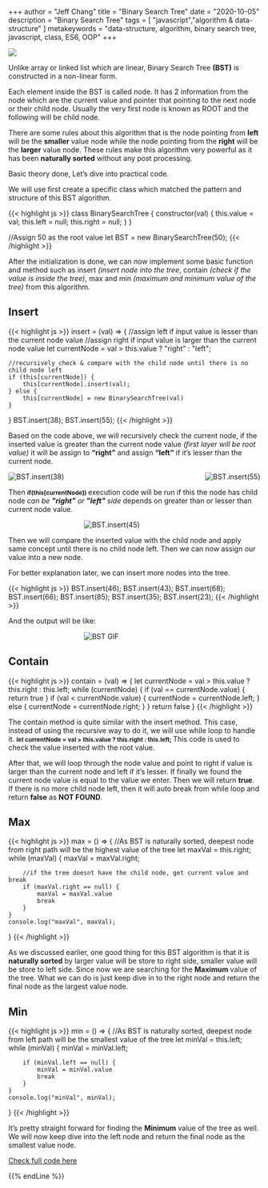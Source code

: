 +++
author = "Jeff Chang"
title = "Binary Search Tree"
date = "2020-10-05"
description = "Binary Search Tree"
tags = [
    "javascript","algorithm & data-structure"
]
metakeywords = "data-structure, algorithm, binary search tree, javascript, class, ES6, OOP"
+++

<img src="/images/tree.jpg" style="max-width:80%; display:block">

Unlike array or linked list which are linear, Binary Search Tree **(BST)** is constructed in a non-linear form.

Each element inside the BST is called node. It has 2 information from the node which are the current value and pointer that pointing to the next node or their child node. Usually the very first node is known as ROOT and the following will be child node. 

There are some rules about this algorithm that is the node pointing from **left** will be the **smaller** value node while the node pointing from the **right** will be the **larger** value node. These rules make this algorithm very powerful as it has been **naturally sorted** without any post processing. 

Basic theory done, Let’s dive into practical code.

We will use first create a specific class which matched the pattern and structure of this BST algorithm.

{{< highlight js >}}
class BinarySearchTree {
    constructor(val) {
        this.value = val;
        this.left = null;
        this.right = null;
    }
}

//Assign 50 as the root value
let BST = new BinarySearchTree(50);
{{< /highlight >}}

After the initialization is done, we can now implement some basic function and method such as insert *(insert node into the tree*, contain *(check if the value is inside the tree)*, max and min *(maximum and minimum value of the tree)* from this algorithm.

## Insert

{{< highlight js >}}
insert = (val) => {
    //assign left if input value is lesser than the current node value
    //assign right if input value is larger than the current node value
    let currentNode = val > this.value ? "right" : "left";

    //recursively check & compare with the child node until there is no child node left
    if (this[currentNode]) {
        this[currentNode].insert(val);
    } else {
        this[currentNode] = new BinarySearchTree(val)
    }
}
BST.insert(38);
BST.insert(55);
{{< /highlight >}}

Based on the code above, we will recursively check the current node, if the inserted value is greater than the current node value *(first layer will be root value)* it will be assign to **“right”** and assign **“left”** if it’s lesser than the current node.

<div style="display:flex; justify-content:space-between; align-items:center">
  <img src="/images/bst_01.JPG" alt="BST.insert(38)" style="max-width:50%; display:block">
  <img src="/images/bst_02.JPG" alt="BST.insert(55)" style="max-width:50%; display:block">
</div>


Then <small> **if(this[currentNode])** </small>execution code will be run if this the node has child node *can be **"right"** or **"left"** side* depends on greater than or lesser than current node value.

<div style="max-width:40%; margin:0 auto">

![BST.insert(45)](/images/bst_03.jpg)

</div>

Then we will compare the inserted value with the child node and apply same concept until there is no child node left. Then we can now assign our value into a new node.

For better explanation later, we can insert more nodes into the tree.

{{< highlight js >}}
BST.insert(46);
BST.insert(43);
BST.insert(68);
BST.insert(66);
BST.insert(85);
BST.insert(35);
BST.insert(23);
{{< /highlight >}}

And the output will be like:

<div style="max-width:40%; margin:0 auto">

![BST GIF](/images/bst_animation.gif)

</div>

## Contain

{{< highlight js >}}
contain = (val) => {
    let currentNode = val > this.value ? this.right : this.left;
    while (currentNode) {
        if (val == currentNode.value) {
            return true
        }
        if (val < currentNode.value) {
            currentNode = currentNode.left;
        } else {
            currentNode = currentNode.right;
        }
    }
    return false
}
{{< /highlight >}}

The contain method is quite similar with the insert method. This case, instead of using the recursive way to do it, we will use while loop to handle it. <small> **let currentNode = val > this.value ? this.right : this.left;** </small> This code is used to check the value inserted with the root value. 

After that, we will loop through the node value and point to right if value is larger than the current node and left if it’s lesser. If finally we found the current node value is equal to the value we enter. Then we will return **true**. If there is no more child node left, then it will auto break from while loop and return **false** as **NOT FOUND**.

## Max

{{< highlight js >}}
max = () => {
    //As BST is naturally sorted, deepest node from right path will be the highest value of the tree
    let maxVal = this.right;
    while (maxVal) {
        maxVal = maxVal.right;

        //if the tree doesnt have the child node, get current value and break
        if (maxVal.right == null) {
            maxVal = maxVal.value
            break
        }
    }
    console.log("maxVal", maxVal);
}
{{< /highlight >}}

As we discussed earlier, one good thing for this BST algorithm is that it is **naturally sorted** by larger value will be store to right side, smaller value will be store to left side. Since now we are searching for the **Maximum** value of the tree. What we can do is just keep dive in to the right node and return the final node as the largest value node.

## Min

{{< highlight js >}}
min = () => {
    //As BST is naturally sorted, deepest node from left path will be the smallest value of the tree
    let minVal = this.left;
    while (minVal) {
        minVal = minVal.left;

        if (minVal.left == null) {
            minVal = minVal.value
            break
        }
    }
    console.log("minVal", minVal);
}
{{< /highlight >}}

It’s pretty straight forward for finding the **Minimum** value of the tree as well. We will now keep dive into the left node and return the final node as the smallest value node.

[Check full code here](https://github.com/Jeffcw96/Binary-Search-Tree)

{{% endLine %}}

<div class="fb-comments" data-href="https://jeffdevslife.com/post/binary-search-tree/" data-numposts="5" data-width="" data-lazy="true"></div>